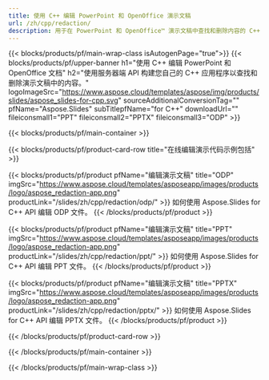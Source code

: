 ```yaml
---
title: 使用 C++ 编辑 PowerPoint 和 OpenOffice 演示文稿
url: /zh/cpp/redaction/
description: 用于在 PowerPoint 和 OpenOffice™ 演示文稿中查找和删除内容的 C++ 源代码
---
```


{{< blocks/products/pf/main-wrap-class isAutogenPage="true">}}
{{< blocks/products/pf/upper-banner h1="使用 C++ 编辑 PowerPoint 和 OpenOffice 文档" h2="使用服务器端 API 构建您自己的 C++ 应用程序以查找和删除演示文稿中的内容。" logoImageSrc="https://www.aspose.cloud/templates/aspose/img/products/slides/aspose_slides-for-cpp.svg" sourceAdditionalConversionTag="" pfName="Aspose.Slides" subTitlepfName="for C++" downloadUrl="" fileiconsmall1="PPT" fileiconsmall2="PPTX" fileiconsmall3="ODP" >}}

{{< blocks/products/pf/main-container >}}

{{< blocks/products/pf/product-card-row title="在线编辑演示代码示例包括" >}}

{{< blocks/products/pf/product pfName="编辑演示文稿" title="ODP" imgSrc="https://www.aspose.cloud/templates/asposeapp/images/products/logo/aspose_redaction-app.png" productLink="/slides/zh/cpp/redaction/odp/" >}}
如何使用 Aspose.Slides for C++ API 编辑 ODP 文件。
{{< /blocks/products/pf/product >}}

{{< blocks/products/pf/product pfName="编辑演示文稿" title="PPT" imgSrc="https://www.aspose.cloud/templates/asposeapp/images/products/logo/aspose_redaction-app.png" productLink="/slides/zh/cpp/redaction/ppt/" >}}
如何使用 Aspose.Slides for C++ API 编辑 PPT 文件。
{{< /blocks/products/pf/product >}}

{{< blocks/products/pf/product pfName="编辑演示文稿" title="PPTX" imgSrc="https://www.aspose.cloud/templates/asposeapp/images/products/logo/aspose_redaction-app.png" productLink="/slides/zh/cpp/redaction/pptx/" >}}
如何使用 Aspose.Slides for C++ API 编辑 PPTX 文件。
{{< /blocks/products/pf/product >}}



{{< /blocks/products/pf/product-card-row >}}

{{< /blocks/products/pf/main-container >}}
    
{{< /blocks/products/pf/main-wrap-class >}}